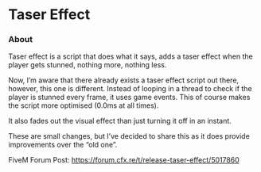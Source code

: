# Taser Effect

### About
Taser effect is a script that does what it says, adds a taser effect when the player gets stunned, nothing more, nothing less.

Now, I’m aware that there already exists a taser effect script out there, however, this one is different. Instead of looping in a thread to check if the player is stunned every frame, it uses game events. This of course makes the script more optimised (0.0ms at all times).

It also fades out the visual effect than just turning it off in an instant.

These are small changes, but I’ve decided to share this as it does provide improvements over the “old one”.

FiveM Forum Post: https://forum.cfx.re/t/release-taser-effect/5017860
